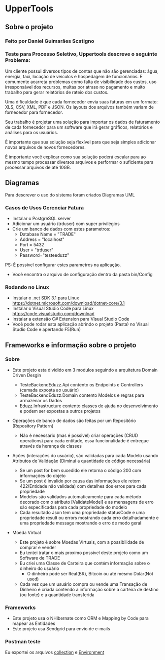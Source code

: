 # UpperTools

## Sobre o projeto
### Feito por Daniel Guimarães Scatigno
### Teste para Processo Seletivo, Uppertools descreve o seguinte Problema:
Um cliente possui diversos tipos de contas que não são gerenciadas: água, energia, taxi, locação de veículos e hospedagem de funcionários. E comumente acarreta problemas como falta de visibilidade dos custos, uso irresponsável dos recursos, multas por atraso no pagamento e muito trabalho para gerar relatórios de rateio dos custos.

Uma dificuldade é que cada fornecedor envia suas faturas em um formato: XLS, CSV, XML, PDF e JSON. Os layouts dos arquivos também variam de fornecedor para fornecedor.

Seu trabalho é projetar uma solução para importar os dados de faturamento de cada fornecedor para um software que irá gerar gráficos, relatórios e análises para os usuários.

É importante que sua solução seja flexível para que seja simples adicionar novos arquivos de novos fornecedores.

É importante você explicar como sua solução poderá escalar para ao mesmo tempo processar diversos arquivos e performar o suficiente para processar arquivos de até 10GB.


## Diagramas
Para descrever o uso do sistema foram criados Diagramas UML
###  Casos de Usos [Gerenciar Fatura](GerenciarFaturas.ucase.violet.html) 
- Instalar o PostgreSQL server
- Adicionar um usuário (trduser) com super privilégios
- Crie um banco de dados com estes parametros: 
  - Database Name = "TRADE"
  - Address = "localhost"
  - Port = 5432
  - User = "trduser"
  - Password="testeeduzz"

PS: É possivel configurar estes parametros na aplicação.
- Você encontra o arquivo de configuração dentro da pasta bin/Config

### Rodando no Linux
- Instalar o .net SDK 3.1 para Linux https://dotnet.microsoft.com/download/dotnet-core/3.1
- Instalar  o Visual Studio Code para Linux https://code.visualstudio.com/download
- Instalar a extensão C# Extension para Visual Studio Code
- Você pode rodar esta aplicação abrindo o projeto (Pasta) no Visual Studio Code
e apertando F5(Run)

## Frameworks e informação sobre o projeto
### Sobre
- Este projeto esta dividido em 3 modulos seguindo a arquitetura Domain Driven Desgin
  - TesteBackendEduzz.Api contento os Endpoints e Controllers (camada exposta ao usuário)
  - TesteBackendEduzz.Domain contento Modelos e regras para armazenar os Dados
  - Eduzz.Infrastructure contento classes de ajuda no desenvolvimento e podem ser expostas a outros projetos

- Operações de banco de dados são feitas por um Repositório (Repository Pattern)
  - Não é necessário (mas é possivel) criar operações (CRUD operations) para cada entitade, essa funcionalidade é entregue através da herança de classes

- Ações (interações do usuário), são validadas para cada Modelo usando Atributos de Validação (Diminui a quantidade de código necessária)
  - Se um post for bem sucedido ele retorna o código 200 com informações do objeto
  - Se um post é invalido por causa das informações ele retorn 422(Entidade não validada) com detalhes dos erros para cada propriedade
  - Modelos são validados automaticamente para cada método decorado com o atributo [ValidateModel] e as mensagens de erro
são especificadas para cada propriedade do modelo
  - Cada resultado Json tem uma propriedade statusCode e uma propriedade result ou errors mostrando cada erro detalhadamente
e uma propriedade message mostrando o erro de modo geral

- Moeda Virtual
  - Este projeto é sobre Moedas Virtuais, com a possibilidade de comprar e vender
  - Eu tentei tratar o mais proximo possivel deste projeto como um Software de TRADE
  - Eu criei uma Classe de Carteira que contém informação sobre o dinheiro do usuário
    - O dinheiro pode ser Real(BR), Bitcoin ou até mesmo Dolar(Not used)
  - Cada vez que um usuário compra ou vende uma Transação de Dinheiro é criada
   contendo a informação sobre a carteira de destino (ou fonte) e a quantidade transferida


### Frameworks
- Este projeto usa o NHibernate como ORM e Mapping by Code para mapear as Entidades
- Este projeto usa Sendgrid para envio de e-mails
 
### Postman teste
Eu exportei os arquivos [collection](postman_collection.json) e [Environment](postman_environment.json)

